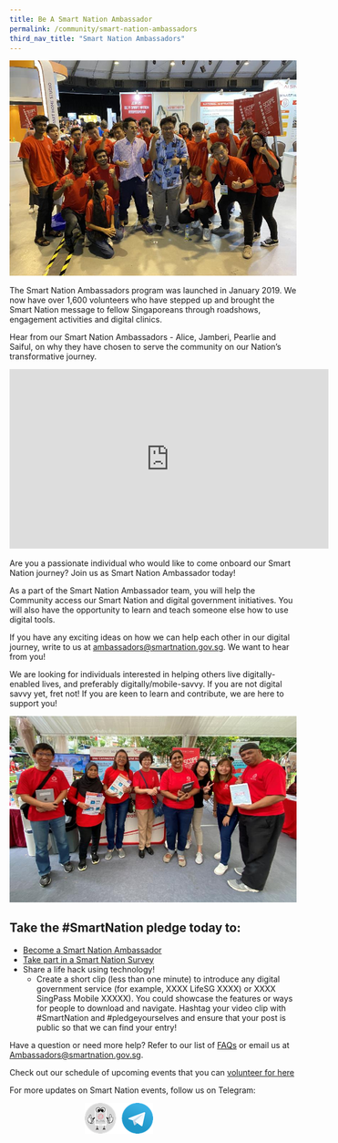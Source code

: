 ```yaml
---
title: Be A Smart Nation Ambassador
permalink: /community/smart-nation-ambassadors
third_nav_title: "Smart Nation Ambassadors"
---
```

![Smart Nation Ambassdors at an event](/images/community/SNA-smart-Nation-U.jpg)

The Smart Nation Ambassadors program was launched in January 2019. We now have over 1,600 volunteers who have stepped up and brought the Smart Nation message to fellow Singaporeans through roadshows, engagement activities and digital clinics.

Hear from our Smart Nation Ambassadors - Alice, Jamberi, Pearlie and Saiful, on why they have chosen to serve the community on our Nation’s transformative journey.

<p><div class="bp-youtube">
<iframe width="560" height="315" src="https://www.youtube.com/embed/sY__ajCgMnk" frameborder="0" allow="accelerometer; autoplay; clipboard-write; encrypted-media; gyroscope; picture-in-picture" allowfullscreen></iframe>
</div></p>

Are you a passionate individual who would like to come onboard our Smart Nation journey? Join us as Smart Nation Ambassador today!

As a part of the Smart Nation Ambassador team, you will help the Community access our Smart Nation and digital government initiatives. You will also have the opportunity to learn and teach someone else how to use digital tools.

If you have any exciting ideas on how we can help each other in our digital journey, write to us at [ambassadors@smartnation.gov.sg](mailto:ambassadors@smartnation.gov.sg). We want to hear from you!

We are looking for individuals interested in helping others live digitally-enabled lives, and preferably digitally/mobile-savvy. If you are not digital savvy yet, fret not! If you are keen to learn and contribute, we are here to support you!

![Smart Nation Ambassdors at an Smart Nation & U event](/images/community/SNA-Grp.jpg)

## Take the #SmartNation pledge today to:

- [Become a Smart Nation Ambassador](mailto:ambassadors@smartnation.gov.sg)  
- [Take part in a Smart Nation Survey](/community/SCOPE)  
- Share a life hack using technology!
   - Create a short clip (less than one minute) to introduce any digital government service (for example,  XXXX LifeSG XXXX) or  XXXX SingPass Mobile XXXXX).  You could showcase the features or ways for people to download and navigate. Hashtag your video clip with #SmartNation and #pledgeyourselves and ensure that your post is public so that we can find your entry!

Have a question or need more help? Refer to our list of [FAQs](/community/smart-nation-ambassadors/faq) or email us at [Ambassadors@smartnation.gov.sg](mailto:Ambassadors@smartnation.gov.sg).

Check out our schedule of upcoming events that you can <a href="https://www.volunteer.sg/volunteer/agencies/agency_details?code=SmartNation" target="_blank">volunteer for here</a>

For more updates on Smart Nation events, follow us on Telegram:  
<div style="width:100%;display:flex;justify-content:center;"><div style="width:240px;height:62px;"><a href="https://t.me/SmartNationAmbassadors" target="_blank"><img src="/images/community/sna-tg.png"></a></div></div>
 
